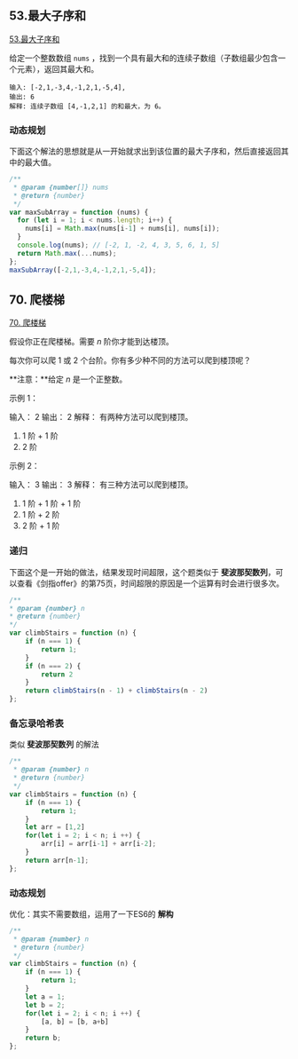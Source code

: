 ## 53.最大子序和

[53.最大子序和](https://leetcode-cn.com/problems/maximum-subarray/)

给定一个整数数组 `nums` ，找到一个具有最大和的连续子数组（子数组最少包含一个元素），返回其最大和。

```
输入: [-2,1,-3,4,-1,2,1,-5,4],
输出: 6
解释: 连续子数组 [4,-1,2,1] 的和最大，为 6。
```

### 动态规划

下面这个解法的思想就是从一开始就求出到该位置的最大子序和，然后直接返回其中的最大值。

```javascript
/**
 * @param {number[]} nums
 * @return {number}
 */
var maxSubArray = function (nums) {
  for (let i = 1; i < nums.length; i++) {
    nums[i] = Math.max(nums[i-1] + nums[i], nums[i]);
  }
  console.log(nums); // [-2, 1, -2, 4, 3, 5, 6, 1, 5]
  return Math.max(...nums);
};
maxSubArray([-2,1,-3,4,-1,2,1,-5,4]);
```



## 70. 爬楼梯

[70. 爬楼梯](https://leetcode-cn.com/problems/climbing-stairs/)

假设你正在爬楼梯。需要 *n* 阶你才能到达楼顶。

每次你可以爬 1 或 2 个台阶。你有多少种不同的方法可以爬到楼顶呢？

**注意：**给定 *n* 是一个正整数。

示例 1：

输入： 2  输出： 2  解释： 有两种方法可以爬到楼顶。
1.  1 阶 + 1 阶
2.  2 阶

示例 2：

输入： 3  输出： 3  解释： 有三种方法可以爬到楼顶。

1.  1 阶 + 1 阶 + 1 阶
2.  1 阶 + 2 阶
3.  2 阶 + 1 阶

### 递归

下面这个是一开始的做法，结果发现时间超限，这个题类似于 **斐波那契数列**，可以查看《剑指offer》的第75页，时间超限的原因是一个运算有时会进行很多次。

```javascript
/**
* @param {number} n
* @return {number}
*/
var climbStairs = function (n) {
    if (n === 1) {
        return 1;
    }
    if (n === 2) {
        return 2 
    }
    return climbStairs(n - 1) + climbStairs(n - 2)
};
```

### 备忘录哈希表

类似 **斐波那契数列** 的解法

```javascript
/**
 * @param {number} n
 * @return {number}
 */
var climbStairs = function (n) {
    if (n === 1) {
        return 1;
    }
    let arr = [1,2]
    for(let i = 2; i < n; i ++) {
        arr[i] = arr[i-1] + arr[i-2];
    }
    return arr[n-1];
};
```

### 动态规划

优化：其实不需要数组，运用了一下ES6的 **解构**

```javascript
/**
 * @param {number} n
 * @return {number}
 */
var climbStairs = function (n) {
    if (n === 1) {
        return 1;
    }
    let a = 1;
    let b = 2;
    for(let i = 2; i < n; i ++) {
        [a, b] = [b, a+b]
    }
    return b;
};
```